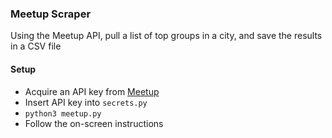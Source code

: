 ### Meetup Scraper
Using the Meetup API, pull a list of top groups in a city, and save the results in a CSV file

#### Setup
 - Acquire an API key from [Meetup](https://secure.meetup.com/meetup_api/key/)
 - Insert API key into `secrets.py`
 - `python3 meetup.py`
 - Follow the on-screen instructions
